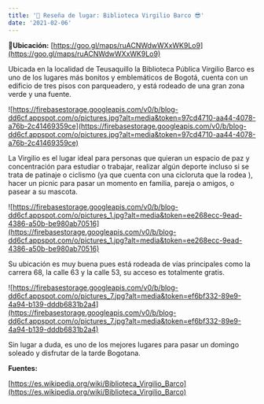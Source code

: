 ```yaml
---
title: '🌄 Reseña de lugar: Biblioteca Virgilio Barco 😎'
date: '2021-02-06'
---
```


📍**Ubicación:** [https://goo.gl/maps/ruACNWdwWXxWK9Lo9](https://goo.gl/maps/ruACNWdwWXxWK9Lo9)

Ubicada en la localidad de Teusaquillo la Biblioteca Pública Virgilio Barco es uno de los lugares más bonitos y emblemáticos de Bogotá, cuenta con un edificio de tres pisos con parqueadero, y está rodeado de una gran zona verde y una fuente.

![https://firebasestorage.googleapis.com/v0/b/blog-dd6cf.appspot.com/o/pictures.jpg?alt=media&token=97cd4710-aa44-4078-a76b-2c41469359ce](https://firebasestorage.googleapis.com/v0/b/blog-dd6cf.appspot.com/o/pictures.jpg?alt=media&token=97cd4710-aa44-4078-a76b-2c41469359ce)

La Virgilio es el lugar ideal para personas que quieran un espacio de paz y concentración para estudiar o trabajar, realizar algún deporte incluso si se trata de patinaje o ciclismo (ya que cuenta con una cicloruta que la rodea ), hacer un picnic para pasar un momento en familia, pareja o amigos, o pasear a su mascota.

![https://firebasestorage.googleapis.com/v0/b/blog-dd6cf.appspot.com/o/pictures_1.jpg?alt=media&token=ee268ecc-9ead-4386-a50b-be980ab70516](https://firebasestorage.googleapis.com/v0/b/blog-dd6cf.appspot.com/o/pictures_1.jpg?alt=media&token=ee268ecc-9ead-4386-a50b-be980ab70516)

Su ubicación es muy buena pues está rodeada de vías principales como la carrera 68, la calle 63 y la calle 53, su acceso es totalmente gratis.

![https://firebasestorage.googleapis.com/v0/b/blog-dd6cf.appspot.com/o/pictures_7.jpg?alt=media&token=ef6bf332-89e9-4a94-b139-dddb6831b2a4](https://firebasestorage.googleapis.com/v0/b/blog-dd6cf.appspot.com/o/pictures_7.jpg?alt=media&token=ef6bf332-89e9-4a94-b139-dddb6831b2a4)

Sin lugar a duda, es uno de los mejores lugares para pasar un domingo soleado y disfrutar de la tarde Bogotana.

**Fuentes:**

[https://es.wikipedia.org/wiki/Biblioteca_Virgilio_Barco](https://es.wikipedia.org/wiki/Biblioteca_Virgilio_Barco)
